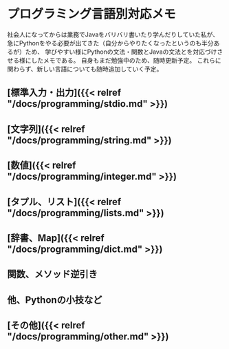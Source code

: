 # プログラミング言語別対応メモ

社会人になってからは業務でJavaをバリバリ書いたり学んだりしていた私が、急にPythonをやる必要が出てきた（自分からやりたくなったというのも半分あるが）ため、
学びやすい様にPythonの文法・関数とJavaの文法とを対応づけさせる様にしたメモである。
自身もまだ勉強中のため、随時更新予定。
これらに関わらず、新しい言語についても随時追加していく予定。


## [標準入力・出力]({{< relref "/docs/programming/stdio.md" >}})

## [文字列]({{< relref "/docs/programming/string.md" >}})

## [数値]({{< relref "/docs/programming/integer.md" >}})

## [タプル、リスト]({{< relref "/docs/programming/lists.md" >}})

## [辞書、Map]({{< relref "/docs/programming/dict.md" >}})

## 関数、メソッド逆引き

## 他、Pythonの小技など

## [その他]({{< relref "/docs/programming/other.md" >}})
